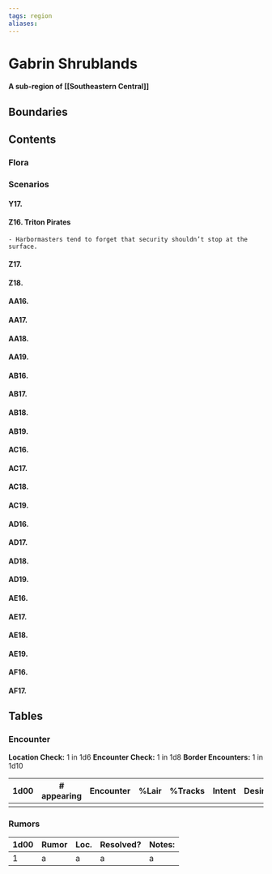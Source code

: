 ```yaml
---
tags: region
aliases:
---
```

# Gabrin Shrublands
#### A sub-region of [[Southeastern Central]]
## Boundaries
## Contents
### Flora
### Scenarios
#### Y17.
#### Z16. Triton Pirates
	- Harbormasters tend to forget that security shouldn’t stop at the surface.
#### Z17.
#### Z18.
#### AA16.
#### AA17.
#### AA18.
#### AA19.
#### AB16.
#### AB17.
#### AB18.
#### AB19.
#### AC16.
#### AC17.
#### AC18.
#### AC19.
#### AD16.
#### AD17.
#### AD18.
#### AD19.
#### AE16.
#### AE17.
#### AE18.
#### AE19.
#### AF16.
#### AF17.

## Tables
### Encounter
**Location Check:** 1 in 1d6
**Encounter Check:** 1 in 1d8
**Border Encounters:** 1 in 1d10


| 1d00 | # appearing | Encounter | %Lair | %Tracks | Intent | Desire |
| ---- | ----------- | --------- | ----- | ------- | ------ | ------ |
|      |             |           |       |         |        |        |

### Rumors
| 1d00 | Rumor | Loc. | Resolved? | Notes: |
|------|-------|------|-----------|--------|
| 1    | a     | a    | a         | a      |
